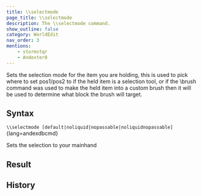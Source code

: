 ```yaml
---
title: \\selectmode
page_title: \\selectmode
description: The \\selectmode command.
show_outline: false
category: WorldEdit
nav_order: 3
mentions:
    - stormstqr
    - Andexter8
---
```


Sets the selection mode for the item you are holding, this is used to pick where to set pos1/pos2 to if the held item is a selection tool, or if the \\brush command was used to make the held item into a custom brush then it will be used to determine what block the brush will target.

<CommandDetailsTable
    name="\\selectmode"
    :categories="[
        'system', 'world', 'server', 'worldedit'
    ]"
    :requiredTags="[
        'canUseChatCommands'
    ]"
    ultraSecurityModeSecurityLevel="WorldEdit"
    version="1.0.0"
    :undoSupported="-1"
    :functional="true"
    :deprecated="false"
/>

## Syntax

`\\selectmode [default|noliquid|nopassable|noliquidnopassable]`{lang=andexdbcmd}

<indent>Sets the selection to your mainhand</indent>

## Result

## History
